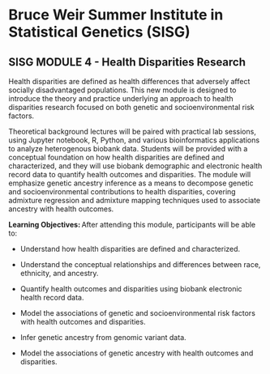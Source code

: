
# Bruce Weir Summer Institute in Statistical Genetics (SISG)

## SISG MODULE 4 - Health Disparities Research

Health disparities are defined as health differences that adversely affect socially disadvantaged populations.  This new module is designed to introduce the theory and practice underlying an approach to health disparities research focused on both genetic and socioenvironmental risk factors. 

Theoretical background lectures will be paired with practical lab sessions, using Jupyter notebook, R, Python, and various bioinformatics applications to analyze heterogenous biobank data.  Students will be provided with a conceptual foundation on how health disparities are defined and characterized, and they will use biobank demographic and electronic health record data to quantify health outcomes and disparities.  The module will emphasize genetic ancestry inference as a means to decompose genetic and socioenvironmental contributions to health disparities, covering admixture regression and admixture mapping techniques used to associate ancestry with health outcomes. 

**Learning Objectives:** After attending this module, participants will be able to: 

+ Understand how health disparities are defined and characterized. 

+ Understand the conceptual relationships and differences between race, ethnicity, and ancestry. 

+ Quantify health outcomes and disparities using biobank electronic health record data.

+ Model the associations of genetic and socioenvironmental risk factors with health outcomes and disparities. 

+ Infer genetic ancestry from genomic variant data. 

+ Model the associations of genetic ancestry with health outcomes and disparities.

